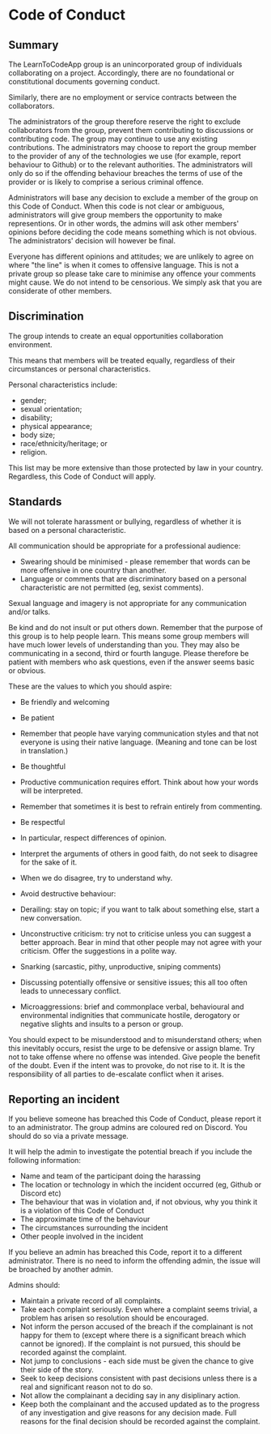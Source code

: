 # Code of Conduct

## Summary

The LearnToCodeApp group is an unincorporated group of individuals collaborating on a project. Accordingly, there are no foundational or constitutional documents governing conduct.

Similarly, there are no employment or service contracts between the collaborators.

The administrators of the group therefore reserve the right to exclude collaborators from the group, prevent them contributing to discussions or contributing code. The group may continue to use any existing contributions. The administrators may choose to report the group member to the provider of any of the technologies we use (for example, report behaviour to Github) or to the relevant authorities. The administrators will only do so if the offending behaviour breaches the terms of use of the provider or is likely to comprise a serious criminal offence. 

Administrators will base any decision to exclude a member of the group on this Code of Conduct. When this code is not clear or ambiguous, administrators will give group members the opportunity to make representions. Or in other words, the admins will ask other members' opinions before deciding the code means something which is not obvious. The administrators' decision will however be final.

Everyone has different opinions and attitudes; we are unlikely to agree on where "the line" is when it comes to offensive language. This is not a private group so please take care to minimise any offence your comments might cause. We do not intend to be censorious. We simply ask that you are considerate of other members.

## Discrimination

The group intends to create an equal opportunities collaboration environment.

This means that members will be treated equally, regardless of their circumstances or personal characteristics.

Personal characteristics include:

- gender;
- sexual orientation;
- disability;
- physical appearance;
- body size;
- race/ethnicity/heritage; or
- religion.

This list may be more extensive than those protected by law in your country. Regardless, this Code of Conduct will apply.

## Standards



We will not tolerate harassment or bullying, regardless of whether it is based on a personal characteristic.

All communication should be appropriate for a professional audience:

- Swearing should be minimised - please remember that words can be more offensive in one country than another.
- Language or comments that are discriminatory based on a personal characteristic are not permitted (eg, sexist comments).

Sexual language and imagery is not appropriate for any communication and/or talks.

Be kind and do not insult or put others down. Remember that the purpose of this group is to help people learn. This means some group members will have much lower levels of understanding than you. They may also be communicating in a second, third or fourth languge. Please therefore be patient with members who ask questions, even if the answer seems basic or obvious.

These are the values to which you should aspire:

- Be friendly and welcoming
- Be patient
- Remember that people have varying communication styles and that not everyone is using their native language. (Meaning and tone can be lost in translation.)
- Be thoughtful
- Productive communication requires effort. Think about how your words will be interpreted.
- Remember that sometimes it is best to refrain entirely from commenting.
- Be respectful
- In particular, respect differences of opinion.
- Interpret the arguments of others in good faith, do not seek to disagree for the sake of it.
- When we do disagree, try to understand why.
- Avoid destructive behaviour:

- Derailing: stay on topic; if you want to talk about something else, start a new conversation.
- Unconstructive criticism: try not to criticise unless you can suggest a better approach. Bear in mind that other people may not agree with your criticism. Offer the suggestions in a polite way.
- Snarking (sarcastic, pithy, unproductive, sniping comments)
- Discussing potentially offensive or sensitive issues; this all too often leads to unnecessary conflict.
- Microaggressions: brief and commonplace verbal, behavioural and environmental indignities that communicate hostile, derogatory or negative slights and insults to a person or group.

You should expect to be misunderstood and to misunderstand others; when this inevitably occurs, resist the urge to be defensive or assign blame. Try not to take offense where no offense was intended. Give people the benefit of the doubt. Even if the intent was to provoke, do not rise to it. It is the responsibility of all parties to de-escalate conflict when it arises.

## Reporting an incident

If you believe someone has breached this Code of Conduct, please report it to an administrator. The group admins are coloured red on Discord. You should do so via a private message.

It will help the admin to investigate the potential breach if you include the following information:

- Name and team of the participant doing the harassing
- The location or technology in which the incident occurred (eg, Github or Discord etc)
- The behaviour that was in violation and, if not obvious, why you think it is a violation of this Code of Conduct 
- The approximate time of the behaviour
- The circumstances surrounding the incident
- Other people involved in the incident

If you believe an admin has breached this Code, report it to a different administrator. There is no need to inform the offending admin, the issue will be broached by another admin.

Admins should:

- Maintain a private record of all complaints.
- Take each complaint seriously. Even where a complaint seems trivial, a problem has arisen so resolution should be encouraged.
- Not inform the person accused of the breach if the complainant is not happy for them to (except where there is a significant breach which cannot be ignored). If the complaint is not pursued, this should be recorded against the complaint.
- Not jump to conclusions - each side must be given the chance to give their side of the story.
- Seek to keep decisions consistent with past decisions unless there is a real and significant reason not to do so.
- Not allow the complainant a deciding say in any disiplinary action.
- Keep both the complainant and the accused updated as to the progress of any investigation and give reasons for any decision made. Full reasons for the final decision should be recorded against the complaint.
